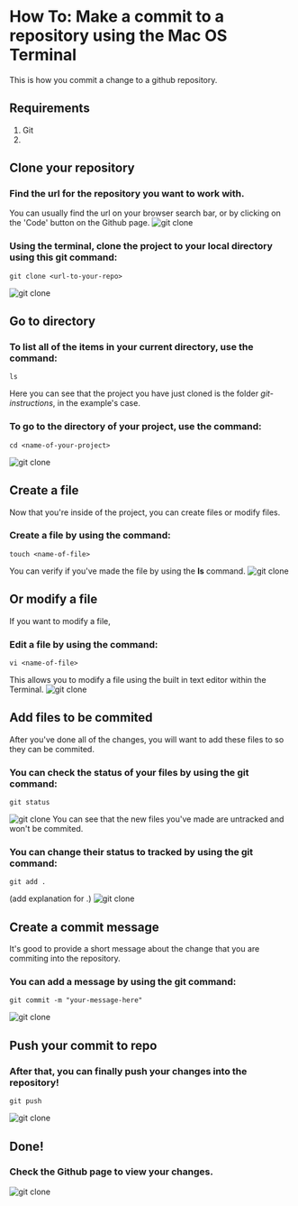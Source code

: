 # How To: Make a commit to a repository using the Mac OS Terminal
This is how you commit a change to a github repository.

## Requirements
1. Git 
2. 

## Clone your repository
### Find the url for the repository you want to work with. 
You can usually find the url on your browser search bar, or by clicking on the 'Code' button on the Github page. 
![git clone](https://github.com/katrinajoyceb/git-instruction/blob/master/picture/01.png)
### Using the terminal, clone the project to your local directory using this git command:
```
git clone <url-to-your-repo>
```
![git clone](https://github.com/katrinajoyceb/git-instruction/blob/master/picture/03.png)

## Go to directory 
### To list all of the items in your current directory, use the command:
```
ls
```
Here you can see that the project you have just cloned is the folder *git-instructions*, in the example's case.
### To go to the directory of your project, use the command:
```
cd <name-of-your-project>
```
![git clone](https://github.com/katrinajoyceb/git-instruction/blob/master/picture/06.png)

## Create a file
Now that you're inside of the project, you can create files or modify files. 
### Create a file by using the command:
```
touch <name-of-file>
```
You can verify if you've made the file by using the **ls** command. 
![git clone](https://github.com/katrinajoyceb/git-instruction/blob/master/picture/08.png)


## Or modify a file
If you want to modify a file,
### Edit a file by using the command:
```
vi <name-of-file>
```
This allows you to modify a file using the built in text editor within the Terminal. 
![git clone](https://github.com/katrinajoyceb/git-instruction/blob/master/picture/11.png)

## Add files to be commited
After you've done all of the changes, you will want to add these files to so they can be commited. 
### You can check the status of your files by using the git command: 
```
git status
```
![git clone](https://github.com/katrinajoyceb/git-instruction/blob/master/picture/Screen%20Shot%202020-07-11%20at%2011.08.40%20PM.png)
You can see that the new files you've made are untracked and won't be commited. 
### You can change their status to tracked by using the git command: 
```
git add .
```
(add explanation for .)
![git clone](https://github.com/katrinajoyceb/git-instruction/blob/master/picture/Screen%20Shot%202020-07-11%20at%2011.08.50%20PM.png)

## Create a commit message
It's good to provide a short message about the change that you are commiting into the repository. 
### You can add a message by using the git command: 
```
git commit -m "your-message-here"
```
![git clone](https://github.com/katrinajoyceb/git-instruction/blob/master/picture/Screen%20Shot%202020-07-11%20at%2011.09.21%20PM.png)

## Push your commit to repo
### After that, you can finally push your changes into the repository!
```
git push 
```
![git clone](https://github.com/katrinajoyceb/git-instruction/blob/master/picture/Screen%20Shot%202020-07-11%20at%2011.09.45%20PM.png)

## Done! 
### Check the Github page to view your changes.
![git clone](https://github.com/katrinajoyceb/git-instruction/blob/master/picture/Screen%20Shot%202020-07-11%20at%2011.09.59%20PM.png)
